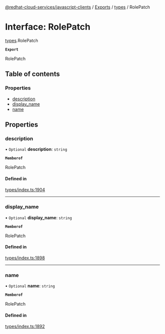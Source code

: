 [@redhat-cloud-services/javascript-clients](../README.md) / [Exports](../modules.md) / [types](../modules/types.md) / RolePatch

# Interface: RolePatch

[types](../modules/types.md).RolePatch

**`Export`**

RolePatch

## Table of contents

### Properties

- [description](types.RolePatch.md#description)
- [display\_name](types.RolePatch.md#display_name)
- [name](types.RolePatch.md#name)

## Properties

### description

• `Optional` **description**: `string`

**`Memberof`**

RolePatch

#### Defined in

[types/index.ts:1904](https://github.com/RedHatInsights/javascript-clients/blob/main/packages/rbac/types/index.ts#L1904)

___

### display\_name

• `Optional` **display\_name**: `string`

**`Memberof`**

RolePatch

#### Defined in

[types/index.ts:1898](https://github.com/RedHatInsights/javascript-clients/blob/main/packages/rbac/types/index.ts#L1898)

___

### name

• `Optional` **name**: `string`

**`Memberof`**

RolePatch

#### Defined in

[types/index.ts:1892](https://github.com/RedHatInsights/javascript-clients/blob/main/packages/rbac/types/index.ts#L1892)
